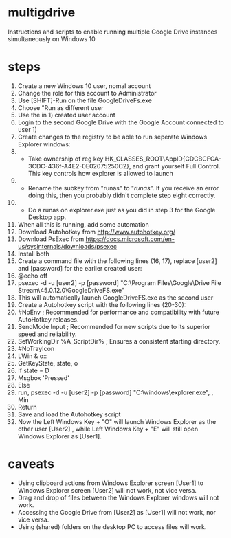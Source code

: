 # multigdrive
Instructions and scripts to enable running multiple Google Drive instances simultaneously on Windows 10

# steps
1) Create a new Windows 10 user, nomal account
2) Change the role for this account to Administrator
3) Use [SHIFT]-Run on the file GoogleDriveFs.exe
4) Choose "Run as different user
5) Use the in 1) created user account
6) Login to the second Google Drive with the Google Account connected to user 1)
7) Create changes to the registry to be able to run seperate Windows Explorer windows:
8) - Take ownership of reg key HK_CLASSES_ROOT\AppID{CDCBCFCA-3CDC-436f-A4E2-0E02075250C2}, and grant yourself Full Control. This key controls how explorer is allowed to launch
9) - Rename the subkey from "runas" to "_runas_". If you receive an error doing this, then you probably didn't complete step eight correctly.
10) - Do a runas on explorer.exe just as you did in step 3 for the Google Desktop app.
11) When all this is running, add some automation
12) Download Autohotkey from http://www.autohotkey.org/
13) Download PsExec from https://docs.microsoft.com/en-us/sysinternals/downloads/psexec
14) Install both
15) Create a command file with the following lines (16, 17), replace [user2] and [password] for the earlier created user:
16) @echo off
17) psexec -d -u [user2] -p [password] "C:\Program Files\Google\Drive File Stream\45.0.12.0\GoogleDriveFS.exe"
18) This will automatically launch GoogleDriveFS.exe as the second user
19) Create a Autohotkey script with the following lines (20-30):
20) #NoEnv  ; Recommended for performance and compatibility with future AutoHotkey releases.
21) SendMode Input  ; Recommended for new scripts due to its superior speed and reliability.
22) SetWorkingDir %A_ScriptDir%  ; Ensures a consistent starting directory.
23) #NoTrayIcon
24) LWin & o::
25) GetKeyState, state, o
26) If state = D
27)   Msgbox 'Pressed'
28) Else 
29)   run, psexec -d -u [user2] -p [password] "C:\windows\explorer.exe", , Min
30) Return
31) Save and load the Autohotkey script
32) Now the Left Windows Key + "O" will launch Windows Explorer as the other user [User2] , while Left Windows Key + "E" will still open Windows Explorer as [User1].

# caveats

* Using clipboard actions from Windows Explorer screen [User1] to Windows Explorer screen [User2] will not work, not vice versa.
* Drag and drop of files between the Windows Explorer windows will not work.
* Accessing the Google Drive from [User2] as [User1] will not work, nor vice versa. 
* Using (shared) folders on the desktop PC to access files will work.


